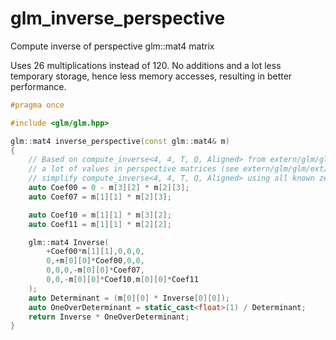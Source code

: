 # glm_inverse_perspective
Compute inverse of perspective glm::mat4 matrix

Uses 26 multiplications instead of 120. No additions and a lot less temporary storage, hence less memory accesses, resulting in better performance.

```cpp
#pragma once

#include <glm/glm.hpp>

glm::mat4 inverse_perspective(const glm::mat4& m)
{
    // Based on compute_inverse<4, 4, T, Q, Aligned> from extern/glm/glm/detail/func_matrix.inl
    // a lot of values in perspective matrices (see extern/glm/glm/ext/matrix_clip_space.inl) are zero,
    // simplify compute_inverse<4, 4, T, Q, Aligned> using all known zeros:
    auto Coef00 = 0 - m[3][2] * m[2][3];
    auto Coef07 = m[1][1] * m[2][3];

    auto Coef10 = m[1][1] * m[3][2];
    auto Coef11 = m[1][1] * m[2][2];

    glm::mat4 Inverse(
        +Coef00*m[1][1],0,0,0,
        0,+m[0][0]*Coef00,0,0,
        0,0,0,-m[0][0]*Coef07,
        0,0,-m[0][0]*Coef10,m[0][0]*Coef11
    );
    auto Determinant = (m[0][0] * Inverse[0][0]);
    auto OneOverDeterminant = static_cast<float>(1) / Determinant;
    return Inverse * OneOverDeterminant;
}
```
